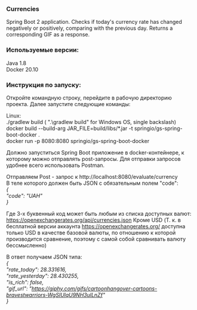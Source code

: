### Currencies
Spring Boot 2 application. Checks if today's currency rate has changed negatively or positively, comparing with the previous day. Returns a corresponding GIF as a response.

### Используемые версии:

Java 1.8\
Docker 20.10

### Инструкция по запуску:

Откройте командную строку, перейдите в рабочую директорию проекта.
Далее запустите следующие команды:

Linux:\
./gradlew build ( ".\gradlew build" for Windows OS, single backslash) \
docker build --build-arg JAR_FILE=build/libs/*.jar -t springio/gs-spring-boot-docker . \
docker run -p 8080:8080 springio/gs-spring-boot-docker

Должно запуститься Spring Boot приложение в docker-контейнере, к которому можно отправлять post-запросы.
Для отправки запросов удобнее всего использовать Postman.

Отправляем Post - запрос к http://localhost:8080/evaluate/currency \
В теле которого должен быть JSON с обязательным полем "code":\
_{_\
_"code": "UAH"_\
_}_

Где 3-х буквенный код может быть любым из списка доступных валют: https://openexchangerates.org/api/currencies.json
Кроме USD (Т. к. в бесплатной версии аккаунта https://openexchangerates.org/ доступна только USD в качестве базовой валюты, по отношению к которой производится сравнение,
поэтому с самой собой сравнивать валюту бессмысленно)

В ответ получаем JSON типа:\
_{_\
_"rate_today": 28.331616,_\
_"rate_yesterday": 28.430255,_\
_"is_rich": false,_\
_"gif_url": "https://giphy.com/gifs/cartoonhangover-cartoons-bravestwarriors-WgSIUlqU9NH3ulLnZf"_ \
_}_
